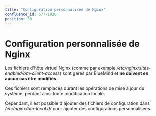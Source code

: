 ```yaml
---
title: "Configuration personnalisée de Nginx"
confluence_id: 57771920
position: 50
---
```

# Configuration personnalisée de Nginx


Les fichiers d'hôte virtuel Nginx (comme par exemple */etc/nginx/sites-enabled/bm-client-access*) sont gérés par BlueMind et **ne doivent en aucun cas être modifiés**.

Ces fichiers sont remplacés durant les opérations de mise à jour du système, perdant ainsi toute modification locale.

Cependant, il est possible d'ajouter des fichiers de configuration dans */etc/nginx/bm-local.d/* pour ajouter des configurations personnalisées.

